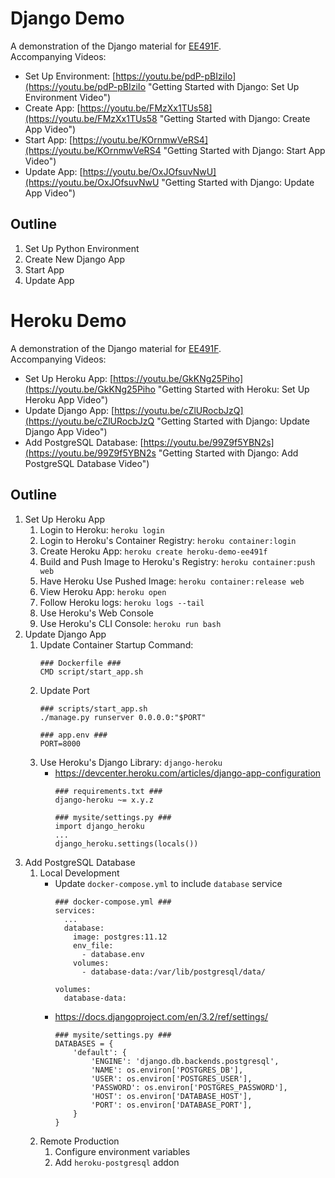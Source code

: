 # Django Demo
A demonstration of the Django material for [EE491F](https://ee491f.github.io/course-material/#django "EE491F Course Webpage").  
Accompanying Videos:
* Set Up Environment: [https://youtu.be/pdP-pBIziIo](https://youtu.be/pdP-pBIziIo "Getting Started with Django: Set Up Environment Video")
* Create App: [https://youtu.be/FMzXx1TUs58](https://youtu.be/FMzXx1TUs58 "Getting Started with Django: Create App Video")
* Start App: [https://youtu.be/KOrnmwVeRS4](https://youtu.be/KOrnmwVeRS4 "Getting Started with Django: Start App Video")
* Update App: [https://youtu.be/OxJOfsuvNwU](https://youtu.be/OxJOfsuvNwU "Getting Started with Django: Update App Video")

Outline
-------
1. Set Up Python Environment
1. Create New Django App
1. Start App
1. Update App

# Heroku Demo
A demonstration of the Django material for [EE491F](https://ee491f.github.io/course-material/#heroku "EE491F Course Webpage").  
Accompanying Videos:
* Set Up Heroku App: [https://youtu.be/GkKNg25Piho](https://youtu.be/GkKNg25Piho "Getting Started with Heroku: Set Up Heroku App Video")
* Update Django App: [https://youtu.be/cZlURocbJzQ](https://youtu.be/cZlURocbJzQ "Getting Started with Django: Update Django App Video")
* Add PostgreSQL Database: [https://youtu.be/99Z9f5YBN2s](https://youtu.be/99Z9f5YBN2s "Getting Started with Django: Add PostgreSQL Database Video")

Outline
-------
1. Set Up Heroku App
    1. Login to Heroku: `heroku login`
    1. Login to Heroku's Container Registry: `heroku container:login`
    1. Create Heroku App: `heroku create heroku-demo-ee491f`
    1. Build and Push Image to Heroku's Registry: `heroku container:push web`
    1. Have Heroku Use Pushed Image: `heroku container:release web`
    1. View Heroku App: `heroku open`
    1. Follow Heroku logs: `heroku logs --tail`
    1. Use Heroku's Web Console
    1. Use Heroku's CLI Console: `heroku run bash`
1. Update Django App
    1. Update Container Startup Command:
        ```
        ### Dockerfile ###
        CMD script/start_app.sh
        ```
    1. Update Port
        ```
        ### scripts/start_app.sh
        ./manage.py runserver 0.0.0.0:"$PORT"
        ```
        ```
        ### app.env ###
        PORT=8000
        ```
    1. Use Heroku's Django Library: `django-heroku`
        * https://devcenter.heroku.com/articles/django-app-configuration
          ```
          ### requirements.txt ###
          django-heroku ~= x.y.z
          ```
          ```
          ### mysite/settings.py ###
          import django_heroku
          ...
          django_heroku.settings(locals())
          ```
1. Add PostgreSQL Database
    1. Local Development
        * Update `docker-compose.yml` to include `database` service
          ```
          ### docker-compose.yml ###
          services:
            ...
            database:
              image: postgres:11.12
              env_file:
                - database.env
              volumes:
                - database-data:/var/lib/postgresql/data/

          volumes:
            database-data: 
          ```
        * https://docs.djangoproject.com/en/3.2/ref/settings/
          ```
          ### mysite/settings.py ###
          DATABASES = {
              'default': {
                  'ENGINE': 'django.db.backends.postgresql',
                  'NAME': os.environ['POSTGRES_DB'],
                  'USER': os.environ['POSTGRES_USER'],
                  'PASSWORD': os.environ['POSTGRES_PASSWORD'],
                  'HOST': os.environ['DATABASE_HOST'],
                  'PORT': os.environ['DATABASE_PORT'],
              }
          }
          ```
    1. Remote Production
        1. Configure environment variables
        1. Add `heroku-postgresql` addon